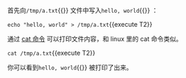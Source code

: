 首先向`/tmp/a.txt`{{}} 文件中写入`hello, world`{{}} ：

`echo "hello, world" > /tmp/a.txt`{{execute T2}}

通过 [cat 命令](https://arthas.aliyun.com/doc/cat.html) 可以打印文件内容，和 linux 里的 cat 命令类似。

`cat /tmp/a.txt`{{execute T2}}

你可以看到`hello, world`{{}} 被打印了出来。
